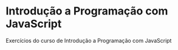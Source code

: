 # Introdução a Programação com JavaScript

Exercícios do curso de Introdução a Programação com JavaScript
